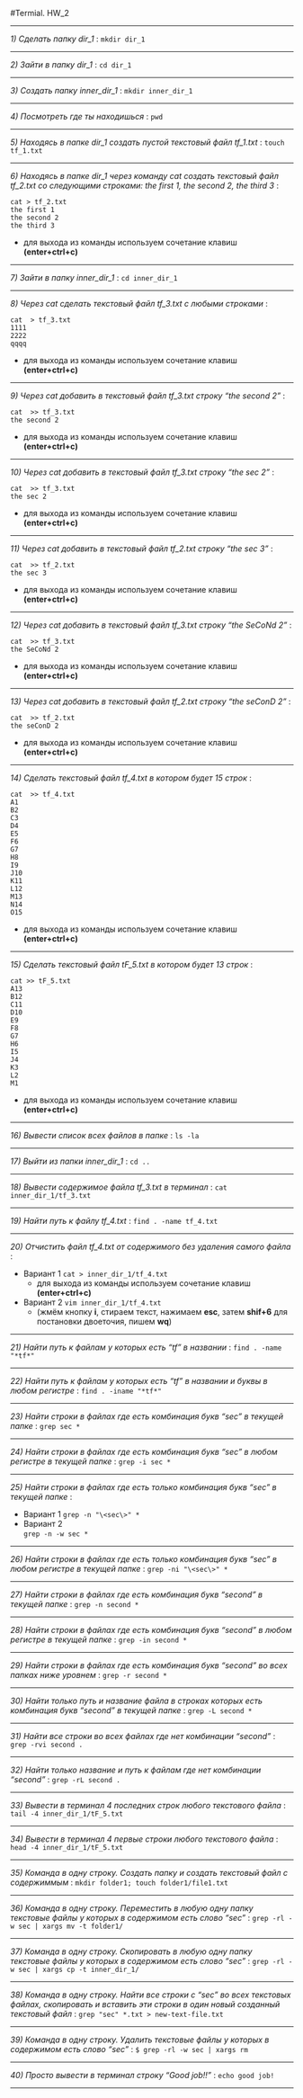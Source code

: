 #Termial. HW_2
___
*1) Сделать папку dir_1* : 
`mkdir dir_1`
___
*2) Зайти в папку dir_1* : 
`cd dir_1`
___
*3) Создать папку inner_dir_1* : 
`mkdir inner_dir_1`
___
*4) Посмотреть где ты находишься* : 
`pwd`
___
*5) Находясь в папке dir_1 создать пустой текстовый файл tf_1.txt* : 
`touch tf_1.txt`
___
*6) Находясь в папке dir_1 через команду cat создать текстовый файл tf_2.txt со следующими строками: the first 1, the second 2, the third 3* :
```git
cat > tf_2.txt
the first 1
the second 2
the third 3 
```
+ для выхода из команды используем сочетание клавиш **(enter+ctrl+c)**
___
*7) Зайти в папку inner_dir_1* : 
`cd inner_dir_1`
___
*8) Через cat сделать текстовый файл tf_3.txt  c любыми строками* :
```git
cat  > tf_3.txt  
1111
2222
qqqq
```
+ для выхода из команды используем сочетание клавиш **(enter+ctrl+c)** 
___
*9) Через cat добавить в текстовый файл tf_3.txt строку “the second 2”* :
```git
cat  >> tf_3.txt  
the second 2
```
+ для выхода из команды используем сочетание клавиш **(enter+ctrl+c)** 
___
*10) Через cat добавить в текстовый файл tf_3.txt строку “the sec 2”* : 
```git
cat  >> tf_3.txt  
the sec 2 
```
+ для выхода из команды используем сочетание клавиш **(enter+ctrl+c)** 
___
*11) Через cat добавить в текстовый файл tf_2.txt строку “the sec 3”* : 
```git
cat  >> tf_2.txt  
the sec 3 
```
+ для выхода из команды используем сочетание клавиш **(enter+ctrl+c)** 
___
*12) Через cat добавить в текстовый файл tf_3.txt строку “the SeCoNd 2”* : 
```git
cat  >> tf_3.txt  
the SeCoNd 2 
```
+ для выхода из команды используем сочетание клавиш **(enter+ctrl+c)**
___
*13) Через cat добавить в текстовый файл tf_2.txt строку “the seConD 2”* : 
```git
cat  >> tf_2.txt  
the seConD 2 
```
+ для выхода из команды используем сочетание клавиш **(enter+ctrl+c)** 
___
*14) Сделать текстовый файл tf_4.txt в котором будет 15 строк* :
```git
cat  >> tf_4.txt  
A1
B2
C3
D4
E5
F6
G7
H8
I9
J10
K11
L12
M13
N14
O15
```
+ для выхода из команды используем сочетание клавиш **(enter+ctrl+c)** 
___

*15) Сделать текстовый файл tF_5.txt в котором будет 13 строк* :

```git
cat >> tF_5.txt
A13
B12
C11
D10
E9
F8
G7
H6
I5
J4
K3
L2
M1
```

+ для выхода из команды используем сочетание клавиш **(enter+ctrl+c)** 
___
*16) Вывести список всех файлов в папке* : 
`ls -la`
___
*17) Выйти из папки inner_dir_1* : 
`cd ..`
___
*18) Вывести содержимое файла tf_3.txt в терминал* : 
 `cat inner_dir_1/tf_3.txt`
___
*19) Найти путь к файлу tf_4.txt* : 
 `find . -name tf_4.txt`
___
*20) Отчистить файл tf_4.txt от содержимого без удаления самого файла* :
+ Вариант 1 
`cat > inner_dir_1/tf_4.txt`
  + для выхода из команды используем сочетание клавиш **(enter+ctrl+c)** 
+ Вариант 2 
`vim inner_dir_1/tf_4.txt`
  + (жмём кнопку **i**, стираем текст, нажимаем **esc**, затем **shif+6** для постановки двоеточия, пишем **wq**)
___
*21) Найти путь к файлам у которых есть  “tf” в названии* : 
`find . -name "*tf*"`
___
*22) Найти путь к файлам у которых есть  “tf” в названии и буквы в любом регистре* : 
`find . -iname "*tf*"`
___
*23) Найти строки в файлах где есть комбинация букв “sec” в текущей папке* : 
`grep sec *`
___
*24) Найти строки в файлах где есть комбинация букв “sec” в любом регистре в текущей папке* : 
`grep -i sec *`
___
*25) Найти строки в файлах где есть только комбинация букв “sec” в текущей папке* :
+ Вариант 1 
`grep -n "\<sec\>" *`
+ Вариант 2  
`grep -n -w sec *`
___
*26) Найти строки в файлах где есть только комбинация букв “sec” в любом регистре в текущей папке* : 
`grep -ni "\<sec\>" *`
___
*27) Найти строки в файлах где есть комбинация букв “second” в текущей папке* : 
`grep -n second *`
___
*28) Найти строки в файлах где есть комбинация букв “second” в любом регистре в текущей папке* :
`grep -in second *`
___
*29) Найти строки в файлах где есть комбинация букв “second” во всех папках ниже уровнем* : 
`grep -r second *`
___
*30) Найти только путь и название файла в строках которых есть комбинация букв “second” в текущей папке* : 
`grep -L second *`
___
*31) Найти все строки во всех файлах где нет комбинации “second”* : 
`grep -rvi second .`
___
*32) Найти только название и путь к файлам где нет комбинации “second”* : 
`grep -rL second .`
___
*33) Вывести в терминал 4 последних строк любого текстового файла* :
`tail -4 inner_dir_1/tF_5.txt`
___
*34) Вывести в терминал 4 первые строки любого текстового файла* :
`head -4 inner_dir_1/tF_5.txt`
___
*35) Команда в одну строку. Создать папку и создать текстовый файл с содержиммым* :
`mkdir folder1; touch folder1/file1.txt`
___
*36) Команда в одну строку. Переместить в любую одну папку текстовые файлы у которых в содержимом есть слово “sec”* : 
`grep -rl -w sec | xargs mv -t folder1/`
___
*37) Команда в одну строку. Скопировать в любую одну папку текстовые файлы у которых в содержимом есть слово “sec”* : 
`grep -rl -w sec | xargs cp -t inner_dir_1/`
___
*38) Команда в одну строку. Найти все строки c “sec” во всех текстовых файлах, скопировать и вставить эти строки в один новый созданный текстовый файл* : 
`grep "sec" *.txt > new-text-file.txt`
___
*39) Команда в одну строку. Удалить текстовые файлы у которых в содержимом есть слово “sec”* : 
`$ grep -rl -w sec | xargs rm`
___
*40) Просто вывести в терминал строку “Good job!!”* : 
`echo good job!`
___

